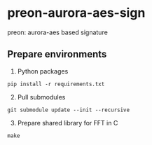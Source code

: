 # preon-aurora-aes-sign

preon: aurora-aes based signature

## Prepare environments

1. Python packages

```
pip install -r requirements.txt
```

2. Pull submodules

```
git submodule update --init --recursive
```

3. Prepare shared library for FFT in C

```
make
```
